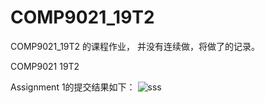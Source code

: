 # COMP9021_19T2

COMP9021_19T2 的课程作业， 并没有连续做，将做了的记录。

COMP9021 19T2

Assignment 1的提交结果如下：
![sss](https://raw.githubusercontent.com/uglyN0u/COMP9021_19T2/master/mmexport1563896590597.jpg)
